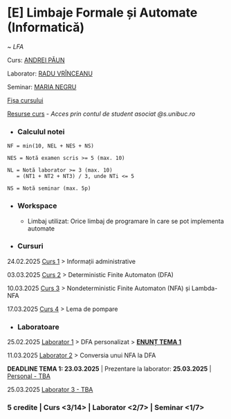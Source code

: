 # [E] Limbaje Formale și Automate (Informatică)

~ *LFA*

Curs: [ANDREI PĂUN](mailto:apaun@fmi.unibuc.ro)

Laborator: [RADU VRÎNCEANU](mailto:radu-tudor.vrinceanu@s.unibuc.ro)

Seminar: [MARIA NEGRU](mailto:maria.negru@unibuc.ro)

[Fișa cursului](./Fisa%20cursului%20-%20LFA.pdf)

[Resurse curs](https://moodle.unibuc.ro/course/view.php?id=44900) - _Acces prin contul de student asociat @s.unibuc.ro_

* ### Calculul notei

```     
NF = min(10, NEL + NES + NS)

NES = Notă examen scris >= 5 (max. 10)

NL = Notă laborator >= 3 (max. 10)
   = (NT1 + NT2 + NT3) / 3, unde NTi <= 5

NS = Notă seminar (max. 5p)
```

* ### Workspace

    - Limbaj utilizat: Orice limbaj de programare în care se pot implementa automate

* ### Cursuri

24.02.2025 [Curs 1](./Cursuri/01.%20Informatii%20administrative%20%20-%2024.02.2025.pdf) > Informații administrative

03.03.2025 [Curs 2](./Cursuri/02.%20DFA%20-%2003.03.2025.pdf) > Deterministic Finite Automaton (DFA)

10.03.2025 [Curs 3](./Cursuri/03.%20NFA%20si%20Lambda%20NFA%20-%2010.03.2025.pdf) > Nondeterministic Finite Automaton (NFA) și Lambda-NFA

17.03.2025 [Curs 4](./Cursuri/04.%20Lema%20de%20pompare%20-%2017.03.2025.pdf) > Lema de pompare

* ### Laboratoare

25.02.2025 [Laborator 1](./Laboratoare/Laboratorul%2001/) > DFA personalizat > **[ENUNȚ TEMA 1](./Laboratoare/Teme/01.%20DFA%20si%20NFA.pdf)**

11.03.2025 [Laborator 2](./Laboratoare/Laboratorul%2002/) > Conversia unui NFA la DFA

**DEADLINE TEMA 1: 23.03.2025** | Prezentare la laborator: **25.03.2025** | [Personal - TBA]()

25.03.2025 [Laborator 3 - TBA]()

### **5 credite | Curs <3/14> | Laborator <2/7> | Seminar <1/7>**